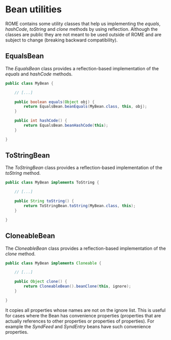 # Bean utilities

ROME contains some utility classes that help us implementing the *equals*,
*hashCode*, *toString* and *clone* methods by using reflection. Although the
classes are public they are not meant to be used outside of ROME and are subject
to change (breaking backward compatibility).

## EqualsBean

The *EqualsBean* class provides a reflection-based implementation of the
*equals* and *hashCode* methods.

```java
public class MyBean {

    // [...]

    public boolean equals(Object obj) {
        return EqualsBean.beanEquals(MyBean.class, this, obj);
    }

    public int hashCode() {
        return EqualsBean.beanHashCode(this);
    }

}
```

## ToStringBean

The *ToStringBean* class provides a reflection-based implementation of the
*toString* method.

```java
public class MyBean implements ToString {

    // [...]

    public String toString() {
        return ToStringBean.toString(MyBean.class, this);
    }

}
```

## CloneableBean

The *CloneableBean* class provides a reflection-based implementation of the
*clone* method.

```java
public class MyBean implements Cloneable {

    // [...]

    public Object clone() {
        return CloneableBean().beanClone(this, ignore);
    }

}
```

It copies all properties whose names are not on the ignore list. This is useful
for cases where the Bean has convenience properties (properties that are
actually references to other properties or properties of properties). For
example the *SyndFeed* and *SyndEntry* beans have such convenience properties.
